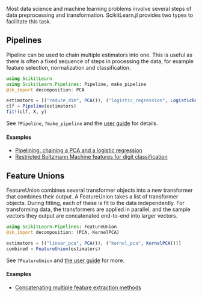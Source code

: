 Most data science and machine learning problems involve several steps of
data preprocessing and transformation. ScikitLearn.jl provides two types to
facilitate this task.

Pipelines
----

Pipeline can be used to chain multiple estimators into one. This is useful as
there is often a fixed sequence of steps in processing the data, for example
feature selection, normalization and classification.

```julia
using ScikitLearn
using ScikitLearn.Pipelines: Pipeline, make_pipeline
@sk_import decomposition: PCA

estimators = [("reduce_dim", PCA()), ("logistic_regression", LogisticRegression())]
clf = Pipeline(estimators)
fit!(clf, X, y)
```

See `?Pipeline`, `?make_pipeline` and the [user guide](http://scikit-learn.org/stable/modules/pipeline.html) for details.

#### Examples

- [Pipelining: chaining a PCA and a logistic regression](https://github.com/cstjean/ScikitLearn.jl/blob/master/examples/Pipeline_PCA_Logistic.ipynb)
- [Restricted Boltzmann Machine features for digit classification](https://github.com/cstjean/ScikitLearn.jl/blob/master/examples/RBM.ipynb)

Feature Unions
----

FeatureUnion combines several transformer objects into a new transformer that
combines their output. A FeatureUnion takes a list of transformer
objects. During fitting, each of these is fit to the data independently. For
transforming data, the transformers are applied in parallel, and the sample
vectors they output are concatenated end-to-end into larger vectors.

```julia
using ScikitLearn.Pipelines: FeatureUnion
@sk_import decomposition: (PCA, KernelPCA)

estimators = [("linear_pca", PCA()), ("kernel_pca", KernelPCA())]
combined = FeatureUnion(estimators)
```

See `?FeatureUnion` and [the user guide](http://scikit-learn.org/stable/modules/pipeline.html#featureunion-composite-feature-spaces) for more.

#### Examples

- [Concatenating multiple feature extraction methods](https://github.com/cstjean/ScikitLearn.jl/blob/master/examples/Feature_Stacker.ipynb)
